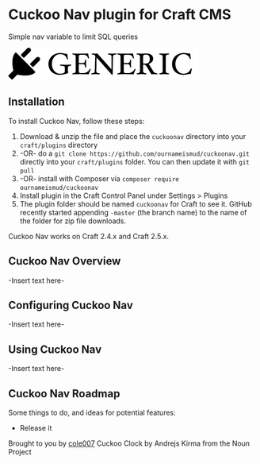# Cuckoo Nav plugin for Craft CMS

Simple nav variable to limit SQL queries

![Screenshot](resources/screenshots/plugin_logo.png)

## Installation

To install Cuckoo Nav, follow these steps:

1. Download & unzip the file and place the `cuckoonav` directory into your `craft/plugins` directory
2.  -OR- do a `git clone https://github.com/ournameismud/cuckoonav.git` directly into your `craft/plugins` folder.  You can then update it with `git pull`
3.  -OR- install with Composer via `composer require ournameismud/cuckoonav`
4. Install plugin in the Craft Control Panel under Settings > Plugins
5. The plugin folder should be named `cuckoonav` for Craft to see it.  GitHub recently started appending `-master` (the branch name) to the name of the folder for zip file downloads.

Cuckoo Nav works on Craft 2.4.x and Craft 2.5.x.

## Cuckoo Nav Overview

-Insert text here-

## Configuring Cuckoo Nav

-Insert text here-

## Using Cuckoo Nav

-Insert text here-

## Cuckoo Nav Roadmap

Some things to do, and ideas for potential features:

* Release it

Brought to you by [cole007](http://ournameismud.co.uk/)
Cuckoo Clock by Andrejs Kirma from the Noun Project